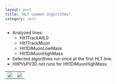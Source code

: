 ```yaml
---
layout: post
title: "HLT common algorithms"
category: cern
---
```


* Analyzed lines: 
  - Hlt1TrackAllL0
  - Hlt1TrackMuon
  - Hlt1DiMuonLowMass
  - Hlt1DiMuonHighMass
* Selected algorithms run once at the first HLT line.
* HltPVsPV3D not runs for Hlt1DiMuonHighMass. 

<table width="100%">
<tr style="vertical-align:top">
  <td><img src="http://f.cl.ly/items/0D1o2D0y1z0J3n0a3c0q/Selection_002.png"/></td>
  <td><img src="http://f.cl.ly/items/0A470I1g3f1p0h3A0G3l/Selection_004.png"/></td>
</tr>
</table>